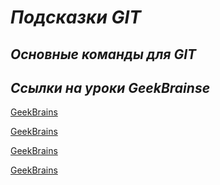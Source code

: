 # __*Подсказки GIT*__

## *Основные команды для GIT*

## *Ссылки на уроки GeekBrainse*

[GeekBrains]("https://gb.ru/lessons/408951" "Посмотреть лекцию 1")

[GeekBrains]("https://gb.ru/lessons/408952" "Посмотреть Семинар 1")

[GeekBrains]("https://gb.ru/lessons/408953" "Посмотреть Лекцию 2")

[GeekBrains]("https://gb.ru/lessons/408954" "Посмотреть Семинар 2")